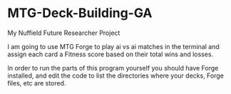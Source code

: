 # MTG-Deck-Building-GA
My Nuffield Future Researcher Project

I am going to use MTG Forge to play ai vs ai matches in the terminal and assign each card a Fitness score based on their total wins and losses.

In order to run the parts of this program yourself you should have Forge installed, and edit the code to list the directories where your decks, Forge files, etc are stored.



